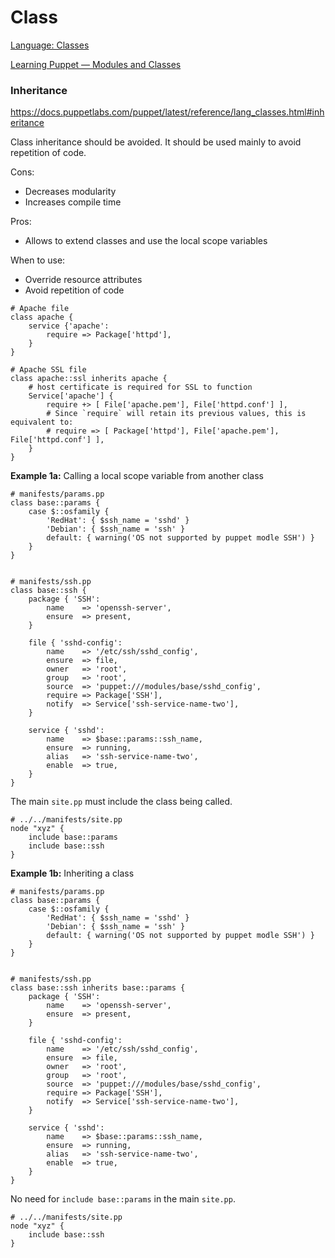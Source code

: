 ﻿# Class 

[Language: Classes](https://docs.puppetlabs.com/puppet/latest/reference/lang_classes.html)

[Learning Puppet — Modules and Classes](https://docs.puppetlabs.com/learning/modules1.html#classes)

### Inheritance

https://docs.puppetlabs.com/puppet/latest/reference/lang_classes.html#inheritance

Class inheritance should be avoided. It should be used mainly to avoid repetition of code.

Cons:
- Decreases modularity
- Increases compile time

Pros:
- Allows to extend classes and use the local scope variables

When to use:
- Override resource attributes
- Avoid repetition of code

```puppet
# Apache file
class apache {
    service {'apache':
        require => Package['httpd'],
    }
}

# Apache SSL file
class apache::ssl inherits apache {
    # host certificate is required for SSL to function
    Service['apache'] {
        require +> [ File['apache.pem'], File['httpd.conf'] ],
        # Since `require` will retain its previous values, this is equivalent to:
        # require => [ Package['httpd'], File['apache.pem'], File['httpd.conf'] ],
    }
}
```

**Example 1a:** Calling a local scope variable from another class

```puppet
# manifests/params.pp 
class base::params {
	case $::osfamily {
        'RedHat': { $ssh_name = 'sshd' }
        'Debian': { $ssh_name = 'ssh' }
        default: { warning('OS not supported by puppet modle SSH') }
    }
}


# manifests/ssh.pp
class base::ssh {
    package { 'SSH':
        name    => 'openssh-server',
        ensure  => present,
    }

    file { 'sshd-config':
        name    => '/etc/ssh/sshd_config',
        ensure  => file,
        owner   => 'root',
        group   => 'root',
        source  => 'puppet:///modules/base/sshd_config',
        require => Package['SSH'],
        notify  => Service['ssh-service-name-two'],
    }

    service { 'sshd':
        name    => $base::params::ssh_name,
        ensure  => running,
        alias   => 'ssh-service-name-two',
        enable  => true,
    }
}
```

The main `site.pp` must include the class being called.

```puppet
# ../../manifests/site.pp 
node "xyz" {
    include base::params
    include base::ssh
}
```

**Example 1b:** Inheriting a class

```puppet
# manifests/params.pp 
class base::params {
    case $::osfamily {
        'RedHat': { $ssh_name = 'sshd' }
        'Debian': { $ssh_name = 'ssh' }
        default: { warning('OS not supported by puppet modle SSH') }
    }
}


# manifests/ssh.pp
class base::ssh inherits base::params {
    package { 'SSH':
        name    => 'openssh-server',
        ensure  => present,
    }

    file { 'sshd-config':
        name    => '/etc/ssh/sshd_config',
        ensure  => file,
        owner   => 'root',
        group   => 'root',
        source  => 'puppet:///modules/base/sshd_config',
        require => Package['SSH'],
        notify  => Service['ssh-service-name-two'],
    }

    service { 'sshd':
        name    => $base::params::ssh_name,
        ensure  => running,
        alias   => 'ssh-service-name-two',
        enable  => true,
    }
}
```

No need for `include base::params` in the main `site.pp`.

```puppet
# ../../manifests/site.pp 
node "xyz" {
    include base::ssh
}
```